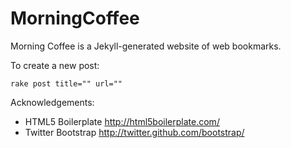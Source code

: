 MorningCoffee
=============

Morning Coffee is a Jekyll-generated website of web bookmarks.

To create a new post:

    rake post title="" url="" 

Acknowledgements:

* HTML5 Boilerplate http://html5boilerplate.com/
* Twitter Bootstrap http://twitter.github.com/bootstrap/